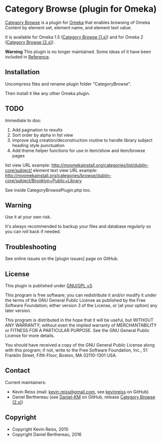 Category Browse (plugin for Omeka)
==================================

[Category Browse] is a plugin for [Omeka] that enables browsing of Omeka Content
by element set, element name, and element text value.

It is available for Omeka 1.5 ([Category Browse (1.x)]) and for Omeka 2 ([Category Browse (2.x)]).

**Warning**
This plugin is no longer maintained. Some ideas of it have been included in [Reference].


Installation
------------

Uncompress files and rename plugin folder "CategoryBrowse".

Then install it like any other Omeka plugin.


TODO
----

Immediate to dos:

1. Add pagination to results
2. Sort order by alpha in list view
3. Improve slug creation/deconstruction routine to handle library subject heading style punctuation
4. Add theme helper functions for use in item/show and item/browse pages

list view URL example: http://myomekainstall.org/categories/list/dublin-core/subject/
element text view URL example: http://myomekainstall.org/categories/browse/dublin-core/subject/Brooklyn+Public+Library

See inside CategoryBrowsePlugin.php too.


Warning
-------

Use it at your own risk.

It's always recommended to backup your files and database regularly so you can
roll back if needed.


Troubleshooting
---------------

See online issues on the [plugin issues] page on GitHub.


License
-------

This plugin is published under [GNU/GPL v3].

This program is free software; you can redistribute it and/or modify it under
the terms of the GNU General Public License as published by the Free Software
Foundation; either version 3 of the License, or (at your option) any later
version.

This program is distributed in the hope that it will be useful, but WITHOUT
ANY WARRANTY; without even the implied warranty of MERCHANTABILITY or FITNESS
FOR A PARTICULAR PURPOSE. See the GNU General Public License for more
details.

You should have received a copy of the GNU General Public License along with
this program; if not, write to the Free Software Foundation, Inc.,
51 Franklin Street, Fifth Floor, Boston, MA 02110-1301 USA.


Contact
-------

Current maintainers:

* Kevin Reiss (mail: <kevin.reiss@gmail.com>, see [kevinreiss] on GitHub)
* Daniel Berthereau (see [Daniel-KM] on GitHub, release [Category Browse (2.x)])


Copyright
---------

* Copyright Kevin Reiss, 2010
* Copyright Daniel Berthereau, 2016


[Omeka]: https://omeka.org
[Category Browse]: https://github.com/kevinreiss/Omeka-CategoryBrowse
[Category Browse (1.x)]: https://github.com/kevinreiss/Omeka-CategoryBrowse
[Category Browse (2.x)]: https://github.com/Daniel-KM/CategoryBrowse
[Reference]: https://github.com/Daniel-KM/Reference
[plugin issues (1.x)]: https://github.com/kevinreiss/Omeka-CategoryBrowse/issues
[plugin issues (2.x)]: https://github.com/Daniel-KM/CategoryBrowse/issues
[GNU/GPL v3]: https://www.gnu.org/licenses/gpl-3.0.html
[Jane Addams Papers Project]: http://janeaddamsproject.org
[kevinreiss]: https://github.com/kevinreiss
[Daniel-KM]: https://github.com/Daniel-KM "Daniel Berthereau"
